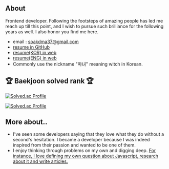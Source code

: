 ## About

Frontend developer. Following the footsteps of amazing people has led me reach up till this point, and I wish to pursue such brilliance for the following years as well. I also honor you find me here.

- email : <a href="mailto:soakdma37@gmail.com">soakdma37@gmail.com</a>
- [resume in GitHub](https://github.com/witch-factory/my_resume)
- [resume(KOR) in web](https://witch.work/resume/kor)
- [resume(ENG) in web](https://witch.work/resume/eng)
- Commonly use the nickname "마녀" meaning witch in Korean.

## 🏆 Baekjoon solved rank 🏆

[![Solved.ac Profile](http://mazassumnida.wtf/api/v2/generate_badge?boj=city)](https://solved.ac/city/)

[![Solved.ac Profile](http://mazassumnida.wtf/api/v2/generate_badge?boj=dart)](https://solved.ac/dart/)

## More about..

- I've seen some developers saying that they love what they do without a second's hesitation. I became a developer because I was indeed inspired from their passion and wanted to be one of them.
- I enjoy thinking through problems on my own and digging deep. [For instance, I love defining my own question about Javascript, research about it and write articles.](https://witch.work/posts?search=js)
